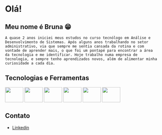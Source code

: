 # Olá!
## Meu nome é Bruna 😁

    A quase 2 anos iniciei meus estudos no curso tecnólogo em Análise e Desenvolvimento de Sistemas. Após alguns anos trabalhando no setor administrativo, via que sempre me sentia cansada da rotina e com vontade de aprender mais, o que foi um pontapé para encontrar a área da tecnologia e me identificar. Hoje trabalho numa empresa de tecnologia, e sempre tenho aprendizados novos, além de alimentar minha curiosidade a cada dia.

## Tecnologias e Ferramentas

<img src="https://cdn.jsdelivr.net/gh/devicons/devicon@latest/icons/github/github-original-wordmark.svg" height="50" width="60"/>
<img src="https://cdn.jsdelivr.net/gh/devicons/devicon@latest/icons/git/git-original.svg" height="50" width="60"/>
<img src="https://cdn.jsdelivr.net/gh/devicons/devicon@latest/icons/python/python-original.svg" height="50" width="60"/>
<img src="https://cdn.jsdelivr.net/gh/devicons/devicon@latest/icons/javascript/javascript-original.svg" height="50" width="60"/>
<img src="https://cdn.jsdelivr.net/gh/devicons/devicon@latest/icons/css3/css3-original-wordmark.svg" height="50" width="60"/>
<img src="https://cdn.jsdelivr.net/gh/devicons/devicon@latest/icons/html5/html5-original-wordmark.svg" height="50" width="60"/>

## Contato
- [Linkedin](https://www.linkedin.com/in/bruna-mendes-35ab7913b/)